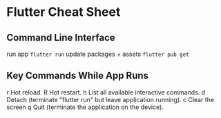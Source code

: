 # Flutter Cheat Sheet

## Command Line Interface

run app									`flutter run`
update packages + assets		`flutter pub get`

## Key Commands While App Runs

r	Hot reload.
R	Hot restart.
h	List all available interactive commands.
d	Detach (terminate "flutter run" but leave application running).
c	Clear the screen
q	Quit (terminate the application on the device).
